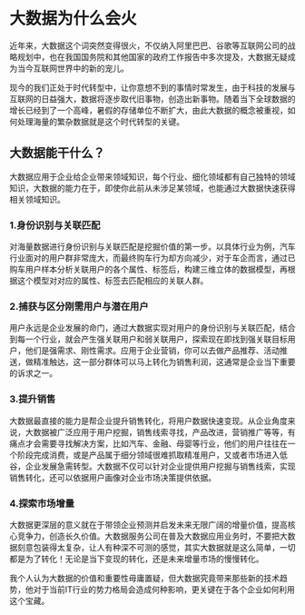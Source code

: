 # 大数据为什么会火
近年来，大数据这个词突然变得很火，不仅纳入阿里巴巴、谷歌等互联网公司的战略规划中，也在我国国务院和其他国家的政府工作报告中多次提及，大数据无疑成为当今互联网世界中的新的宠儿。

现今的我们正处于时代转型中，让你意想不到的事情时常发生，由于科技的发展与互联网的日益强大，数据将逐步取代旧事物，创造出新事物。随着当下全球数据的增长已经到了一个高峰，暑假的存储单位不断扩大，由此大数据的概念被重视，如何处理海量的繁杂数据就是这个时代转型的关键。

## 大数据能干什么？
大数据应用于企业给企业带来领域知识，每个行业、细化领域都有自己独特的领域知识，大数据的能力在于，即使你此前从未涉足某领域，也能通过大数据快速获得相关领域知识。
### 1.身份识别与关联匹配
对海量数据进行身份识别与关联匹配是挖掘价值的第一步。以具体行业为例，汽车行业面对的用户群非常庞大，而最终购车行为却方向减少，对于车企而言，通过已购车用户样本分析关联用户的各个属性、标签后，构建三维立体的数据模型，再根据这个模型对对应的属性、标签去匹配相应的关联人群。
### 2.捕获与区分刚需用户与潜在用户
用户永远是企业发展的命门，通过大数据实现对用户的身份识别与关联匹配，结合到每一个行业，就会产生强关联用户和弱关联用户，探索现在即找到强关联目标用户，他们是强需求、刚性需求。应用于企业营销，你可以去做产品推荐、活动推送，做精准触达，这一部分群体可以马上转化为销售利润，这通常是企业当下重要的诉求之一。
### 3.提升销售
大数据最直接的能力是帮企业提升销售转化，将用户数据快速变现。从企业角度来说，大数据被广泛应用于用户挖掘，销售线索寻找，产品改进，营销推广等等，有痛点才会需要寻找解决方案，比如汽车、金融、母婴等行业，他们的用户往往在一个阶段完成消费，或是产品属于细分领域很难抓取精准用户，又或者市场进入低谷，企业发展急需转型。大数据不仅可以针对企业提供用户挖掘与销售线索，实现销售转化，还可以依据用户画像对企业市场决策提供依据。
### 4.探索市场增量
大数据更深层的意义就在于带领企业预测并启发未来无限广阔的增量价值，提高核心竞争力，创造长久价值。大数据服务公司在普及大数据应用业务时，不要把大数据刻意包装得太复杂，让人有种深不可测的感觉，其实大数据就是这么简单，一切都是为了转化！无论是当下变现的转化，还是未来增量市场的慢慢转化。

我个人认为大数据的价值和重要性毋庸置疑，但大数据究竟带来那些新的技术趋势，他对于当前IT行业的势力格局会造成何种影响，更关键在于各个企业如何利用这个宝藏。